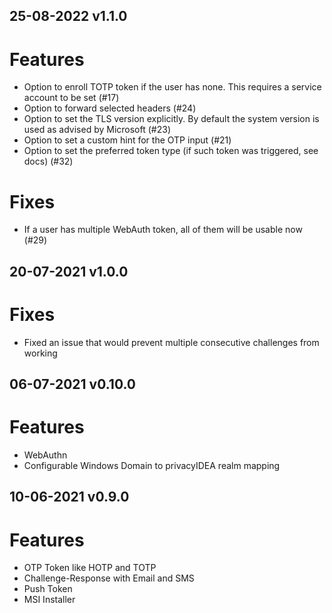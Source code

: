 ## 25-08-2022 v1.1.0

# Features
* Option to enroll TOTP token if the user has none. This requires a service account to be set (#17)
* Option to forward selected headers (#24)
* Option to set the TLS version explicitly. By default the system version is used as advised by Microsoft (#23)
* Option to set a custom hint for the OTP input (#21)
* Option to set the preferred token type (if such token was triggered, see docs) (#32)

# Fixes
* If a user has multiple WebAuth token, all of them will be usable now (#29)


## 20-07-2021 v1.0.0

# Fixes
* Fixed an issue that would prevent multiple consecutive challenges from working

## 06-07-2021 v0.10.0

# Features
* WebAuthn
* Configurable Windows Domain to privacyIDEA realm mapping


## 10-06-2021 v0.9.0

# Features
* OTP Token like HOTP and TOTP
* Challenge-Response with Email and SMS
* Push Token
* MSI Installer
